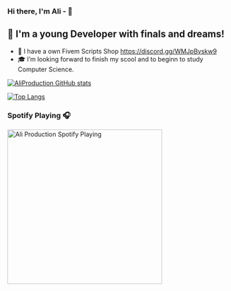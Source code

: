 ### Hi there, I'm Ali -  👋



## 📌 I'm a young Developer with finals and dreams!

- 📌 I have a own Fivem Scripts Shop https://discord.gg/WMJpBvskw9
- 🎓  I’m looking forward to finish my scool and to beginn to study Computer Science.

[![AliProduction GitHub stats](https://github-readme-stats.vercel.app/api?username=AliProduction&show_icons=true&theme=radical)](https://github.com/AliProduction/github-readme-stats)

[![Top Langs](https://github-readme-stats.vercel.app/api/top-langs/?username=AliProduction&layout=compact&theme=radical)](https://github.com/AliProduction/github-readme-stats)

### Spotify Playing 🎧

[<img src="[https://tenor.com/view/unravel-funny-vedo-funny-vedo-unravel-funny-vedo-gif-23098522](https://media.discordapp.net/attachments/740977905202626631/1026891041921577040/FullSizeRender.jpg?width=526&height=702)" alt="Ali Production Spotify Playing" width="350" />](https://open.spotify.com/user/627z3uvjfs2dd86zid5w46mnr)




